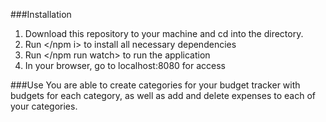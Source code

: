 ###Installation
1. Download this repository to your machine and cd into the directory.
2. Run </npm i> to install all necessary dependencies
3. Run </npm run watch> to run the application
4. In your browser, go to localhost:8080 for access

###Use
You are able to create categories for your budget tracker with budgets for each category, as well as add and delete expenses to each of your categories. 
